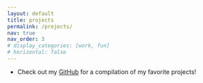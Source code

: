 ```yaml
---
layout: default
title: projects
permalink: /projects/
nav: true
nav_order: 3
# display_categories: [work, fun]
# horizontal: false
---
```


* Check out my [GitHub](https://github.com/yoghurtina) for a compilation of my favorite projects!
